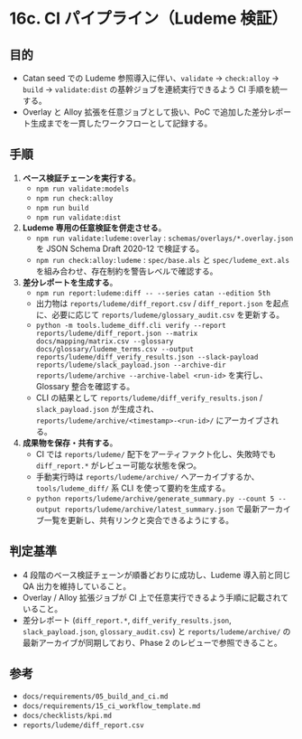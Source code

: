 # 16c. CI パイプライン（Ludeme 検証）

## 目的
- Catan seed での Ludeme 参照導入に伴い、`validate` → `check:alloy` → `build` → `validate:dist` の基幹ジョブを連続実行できるよう CI 手順を統一する。
- Overlay と Alloy 拡張を任意ジョブとして扱い、PoC で追加した差分レポート生成までを一貫したワークフローとして記録する。

## 手順
1. **ベース検証チェーンを実行する**。
   - `npm run validate:models`
   - `npm run check:alloy`
   - `npm run build`
   - `npm run validate:dist`
2. **Ludeme 専用の任意検証を併走させる**。
   - `npm run validate:ludeme:overlay` : `schemas/overlays/*.overlay.json` を JSON Schema Draft 2020-12 で検証する。
   - `npm run check:alloy:ludeme` : `spec/base.als` と `spec/ludeme_ext.als` を組み合わせ、存在制約を警告レベルで確認する。
3. **差分レポートを生成する**。
   - `npm run report:ludeme:diff -- --series catan --edition 5th`
   - 出力物は `reports/ludeme/diff_report.csv` / `diff_report.json` を起点に、必要に応じて `reports/ludeme/glossary_audit.csv` を更新する。
   - `python -m tools.ludeme_diff.cli verify --report reports/ludeme/diff_report.json --matrix docs/mapping/matrix.csv --glossary docs/glossary/ludeme_terms.csv --output reports/ludeme/diff_verify_results.json --slack-payload reports/ludeme/slack_payload.json --archive-dir reports/ludeme/archive --archive-label <run-id>` を実行し、Glossary 整合を確認する。
   - CLI の結果として `reports/ludeme/diff_verify_results.json` / `slack_payload.json` が生成され、`reports/ludeme/archive/<timestamp>-<run-id>/` にアーカイブされる。
4. **成果物を保存・共有する**。
   - CI では `reports/ludeme/` 配下をアーティファクト化し、失敗時でも `diff_report.*` がレビュー可能な状態を保つ。
   - 手動実行時は `reports/ludeme/archive/` へアーカイブするか、`tools/ludeme_diff/` 系 CLI を使って要約を生成する。
   - `python reports/ludeme/archive/generate_summary.py --count 5 --output reports/ludeme/archive/latest_summary.json` で最新アーカイブ一覧を更新し、共有リンクと突合できるようにする。

## 判定基準
- 4 段階のベース検証チェーンが順番どおりに成功し、Ludeme 導入前と同じ QA 出力を維持していること。
- Overlay / Alloy 拡張ジョブが CI 上で任意実行できるよう手順に記載されていること。
- 差分レポート (`diff_report.*`, `diff_verify_results.json`, `slack_payload.json`, `glossary_audit.csv`) と `reports/ludeme/archive/` の最新アーカイブが同期しており、Phase 2 のレビューで参照できること。

## 参考
- `docs/requirements/05_build_and_ci.md`
- `docs/requirements/15_ci_workflow_template.md`
- `docs/checklists/kpi.md`
- `reports/ludeme/diff_report.csv`
